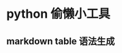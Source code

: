 # python 偷懒小工具

## markdown table 语法生成

<HightCode>
<template>
"""
markdown 的table语法格式 自动生成代码，错误的地方需要手动处理一下
"""

op_str = '''
len(d) 返回字典元素个数
d[key] 返回key对应的value
d[key] = value 为字典元素赋值，如果没有则增加元素
del d[key] 删除字典元素
key in d/ key not in d 查看key是否在d中
iter(d) 返回一个迭代器，具有__next__()方法
clear() 清空
copy() 浅复制
fromkeys(seq[, value]) 以seq作为键，value作为值建立字典，默认value为None
get(key[, default]) 安全的get方法，如果不存在返回default，如果不指定default则报错
items() 列出一个键值对的view
keys() 列出key的view,通常用于遍历
values() Return a new view of the dictionary's values.
pop(key[, default]) 如果键值key存在与字典中，删除dict[key]，返回 dict[key]的value值。key值必须给出。否则，返回default值。如果default值没有过出，就会报出KeyError异常。pop()方法至少接受一个参数，最多接受两个参数。
popitem() 弹出一个键值对，为key的哈希序列中的第一个
setdefault(key[, default]) 安全的添加操作，如果存在就返回value不更改值，如果不存在添加一个key:default的表项，default默认为0
update([other]) 更改操作，other可以是键值对的列表或元组（二级的），也可以是字典，用other中的键值对添加到或替换原有键值对
'''

_op_str = op_str.split('\n')

out_str = ''
max_str_len = 26  # pop(key[, default])
space = ' '

for item in _op_str:
    tmp = item.split(' ')
    tmp_str = "| {a}{space} | {b} \n".format(a=tmp[0], b=''.join(tmp[1:]), space=space * (max_str_len - len(tmp[0])))
    out_str += tmp_str

print(out_str)

</template>
</HightCode>
